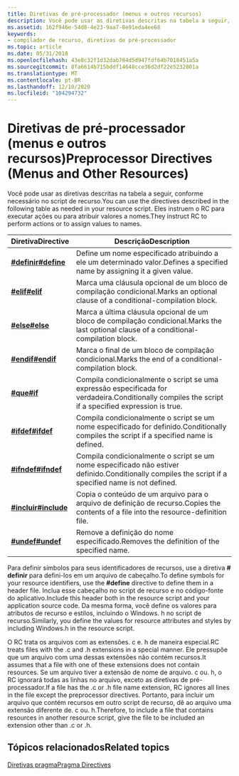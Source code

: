 ```yaml
---
title: Diretivas de pré-processador (menus e outros recursos)
description: Você pode usar as diretivas descritas na tabela a seguir, conforme necessário no script de recurso. Eles instruem o RC para executar ações ou para atribuir valores a nomes.
ms.assetid: 162f946e-54d8-4e23-9aa7-8e91eda4ee68
keywords:
- compilador de recurso, diretivas de pré-processador
ms.topic: article
ms.date: 05/31/2018
ms.openlocfilehash: 43e8c32f1d32dab784d5d947fdf64b7018451a5a
ms.sourcegitcommit: 8fa6614b715bddf14648cce36d2df22e5232801a
ms.translationtype: MT
ms.contentlocale: pt-BR
ms.lasthandoff: 12/10/2020
ms.locfileid: "104294732"
---
```

# <a name="preprocessor-directives-menus-and-other-resources"></a><span data-ttu-id="b56e5-105">Diretivas de pré-processador (menus e outros recursos)</span><span class="sxs-lookup"><span data-stu-id="b56e5-105">Preprocessor Directives (Menus and Other Resources)</span></span>

<span data-ttu-id="b56e5-106">Você pode usar as diretivas descritas na tabela a seguir, conforme necessário no script de recurso.</span><span class="sxs-lookup"><span data-stu-id="b56e5-106">You can use the directives described in the following table as needed in your resource script.</span></span> <span data-ttu-id="b56e5-107">Eles instruem o RC para executar ações ou para atribuir valores a nomes.</span><span class="sxs-lookup"><span data-stu-id="b56e5-107">They instruct RC to perform actions or to assign values to names.</span></span>



| <span data-ttu-id="b56e5-108">Diretiva</span><span class="sxs-lookup"><span data-stu-id="b56e5-108">Directive</span></span>                     | <span data-ttu-id="b56e5-109">Descrição</span><span class="sxs-lookup"><span data-stu-id="b56e5-109">Description</span></span>                                                           |
|-------------------------------|-----------------------------------------------------------------------|
| [<span data-ttu-id="b56e5-110">**\#definir**</span><span class="sxs-lookup"><span data-stu-id="b56e5-110">**\#define**</span></span>](-define.md)   | <span data-ttu-id="b56e5-111">Define um nome especificado atribuindo a ele um determinado valor.</span><span class="sxs-lookup"><span data-stu-id="b56e5-111">Defines a specified name by assigning it a given value.</span></span>               |
| [<span data-ttu-id="b56e5-112">**\#elif**</span><span class="sxs-lookup"><span data-stu-id="b56e5-112">**\#elif**</span></span>](-elif.md)       | <span data-ttu-id="b56e5-113">Marca uma cláusula opcional de um bloco de compilação condicional.</span><span class="sxs-lookup"><span data-stu-id="b56e5-113">Marks an optional clause of a conditional-compilation block.</span></span>          |
| [<span data-ttu-id="b56e5-114">**\#else**</span><span class="sxs-lookup"><span data-stu-id="b56e5-114">**\#else**</span></span>](-else.md)       | <span data-ttu-id="b56e5-115">Marca a última cláusula opcional de um bloco de compilação condicional.</span><span class="sxs-lookup"><span data-stu-id="b56e5-115">Marks the last optional clause of a conditional-compilation block.</span></span>    |
| [<span data-ttu-id="b56e5-116">**\#endif**</span><span class="sxs-lookup"><span data-stu-id="b56e5-116">**\#endif**</span></span>](-endif.md)     | <span data-ttu-id="b56e5-117">Marca o final de um bloco de compilação condicional.</span><span class="sxs-lookup"><span data-stu-id="b56e5-117">Marks the end of a conditional-compilation block.</span></span>                     |
| [<span data-ttu-id="b56e5-118">**\#que**</span><span class="sxs-lookup"><span data-stu-id="b56e5-118">**\#if**</span></span>](-if.md)           | <span data-ttu-id="b56e5-119">Compila condicionalmente o script se uma expressão especificada for verdadeira.</span><span class="sxs-lookup"><span data-stu-id="b56e5-119">Conditionally compiles the script if a specified expression is true.</span></span>  |
| [<span data-ttu-id="b56e5-120">**\#ifdef**</span><span class="sxs-lookup"><span data-stu-id="b56e5-120">**\#ifdef**</span></span>](-ifdef.md)     | <span data-ttu-id="b56e5-121">Compila condicionalmente o script se um nome especificado for definido.</span><span class="sxs-lookup"><span data-stu-id="b56e5-121">Conditionally compiles the script if a specified name is defined.</span></span>     |
| [<span data-ttu-id="b56e5-122">**\#ifndef**</span><span class="sxs-lookup"><span data-stu-id="b56e5-122">**\#ifndef**</span></span>](-ifndef.md)   | <span data-ttu-id="b56e5-123">Compila condicionalmente o script se um nome especificado não estiver definido.</span><span class="sxs-lookup"><span data-stu-id="b56e5-123">Conditionally compiles the script if a specified name is not defined.</span></span> |
| [<span data-ttu-id="b56e5-124">**\#incluir**</span><span class="sxs-lookup"><span data-stu-id="b56e5-124">**\#include**</span></span>](-include.md) | <span data-ttu-id="b56e5-125">Copia o conteúdo de um arquivo para o arquivo de definição de recurso.</span><span class="sxs-lookup"><span data-stu-id="b56e5-125">Copies the contents of a file into the resource-definition file.</span></span>      |
| [<span data-ttu-id="b56e5-126">**\#undef**</span><span class="sxs-lookup"><span data-stu-id="b56e5-126">**\#undef**</span></span>](-undef.md)     | <span data-ttu-id="b56e5-127">Remove a definição do nome especificado.</span><span class="sxs-lookup"><span data-stu-id="b56e5-127">Removes the definition of the specified name.</span></span>                         |



 

<span data-ttu-id="b56e5-128">Para definir símbolos para seus identificadores de recursos, use a diretiva **\# definir** para defini-los em um arquivo de cabeçalho.</span><span class="sxs-lookup"><span data-stu-id="b56e5-128">To define symbols for your resource identifiers, use the **\#define** directive to define them in a header file.</span></span> <span data-ttu-id="b56e5-129">Inclua esse cabeçalho no script de recurso e no código-fonte do aplicativo.</span><span class="sxs-lookup"><span data-stu-id="b56e5-129">Include this header both in the resource script and your application source code.</span></span> <span data-ttu-id="b56e5-130">Da mesma forma, você define os valores para atributos de recurso e estilos, incluindo o Windows. h no script de recurso.</span><span class="sxs-lookup"><span data-stu-id="b56e5-130">Similarly, you define the values for resource attributes and styles by including Windows.h in the resource script.</span></span>

<span data-ttu-id="b56e5-131">O RC trata os arquivos com as extensões. c e. h de maneira especial.</span><span class="sxs-lookup"><span data-stu-id="b56e5-131">RC treats files with the .c and .h extensions in a special manner.</span></span> <span data-ttu-id="b56e5-132">Ele pressupõe que um arquivo com uma dessas extensões não contém recursos.</span><span class="sxs-lookup"><span data-stu-id="b56e5-132">It assumes that a file with one of these extensions does not contain resources.</span></span> <span data-ttu-id="b56e5-133">Se um arquivo tiver a extensão de nome de arquivo. c ou. h, o RC ignorará todas as linhas no arquivo, exceto as diretivas de pré-processador.</span><span class="sxs-lookup"><span data-stu-id="b56e5-133">If a file has the .c or .h file name extension, RC ignores all lines in the file except the preprocessor directives.</span></span> <span data-ttu-id="b56e5-134">Portanto, para incluir um arquivo que contém recursos em outro script de recurso, dê ao arquivo uma extensão diferente de. c ou. h.</span><span class="sxs-lookup"><span data-stu-id="b56e5-134">Therefore, to include a file that contains resources in another resource script, give the file to be included an extension other than .c or .h.</span></span>

## <a name="related-topics"></a><span data-ttu-id="b56e5-135">Tópicos relacionados</span><span class="sxs-lookup"><span data-stu-id="b56e5-135">Related topics</span></span>

<dl> <dt>

[<span data-ttu-id="b56e5-136">Diretivas pragma</span><span class="sxs-lookup"><span data-stu-id="b56e5-136">Pragma Directives</span></span>](pragma-directives.md)
</dt> </dl>

 

 




